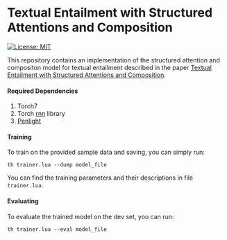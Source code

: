 # Textual Entailment with Structured Attentions and Composition

[![License: MIT](https://img.shields.io/badge/License-MIT-yellow.svg)](https://opensource.org/licenses/MIT)

This repository contains an implementation of the structured attention and compositon model for textual entailment described in the paper [Textual Entailment with Structured Attentions and Composition](http://aclweb.org/anthology/C16-1212).

#### Required Dependencies

1. Torch7
2. Torch [rnn](https://github.com/Element-Research/rnn) library
3. [Penlight](http://stevedonovan.github.io/Penlight/api/index.html)

#### Training

To train on the provided sample data and saving, you can simply run:

```
th trainer.lua --dump model_file
```

You can find the training parameters and their descriptions in file `trainer.lua`. 

#### Evaluating

To evaluate the trained model on the dev set, you can run:

```
th trainer.lua --eval model_file
```

